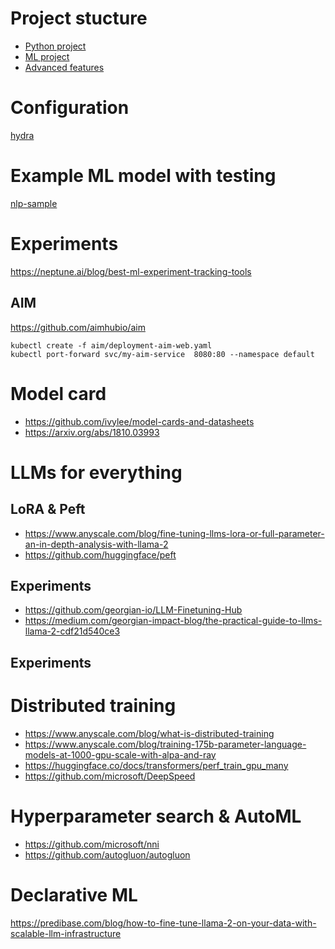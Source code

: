 # Project stucture 

- [Python project](https://github.com/navdeep-G/samplemod.git)
- [ML project](https://github.com/ashleve/lightning-hydra-template.git)
- [Advanced features](https://github.com/Lightning-AI/lightning)

# Configuration 

[hydra](https://hydra.cc/docs/intro/)


# Example ML model with testing

[nlp-sample](./nlp-sample)

# Experiments

https://neptune.ai/blog/best-ml-experiment-tracking-tools

## AIM 

https://github.com/aimhubio/aim


```
kubectl create -f aim/deployment-aim-web.yaml
kubectl port-forward svc/my-aim-service  8080:80 --namespace default
```


# Model card

- https://github.com/ivylee/model-cards-and-datasheets
- https://arxiv.org/abs/1810.03993


# LLMs for everything

## LoRA & Peft

- https://www.anyscale.com/blog/fine-tuning-llms-lora-or-full-parameter-an-in-depth-analysis-with-llama-2
- https://github.com/huggingface/peft

## Experiments 

- https://github.com/georgian-io/LLM-Finetuning-Hub
- https://medium.com/georgian-impact-blog/the-practical-guide-to-llms-llama-2-cdf21d540ce3

## Experiments 


# Distributed training 

- https://www.anyscale.com/blog/what-is-distributed-training
- https://www.anyscale.com/blog/training-175b-parameter-language-models-at-1000-gpu-scale-with-alpa-and-ray
- https://huggingface.co/docs/transformers/perf_train_gpu_many
- https://github.com/microsoft/DeepSpeed


# Hyperparameter search & AutoML

- https://github.com/microsoft/nni
- https://github.com/autogluon/autogluon


# Declarative ML

https://predibase.com/blog/how-to-fine-tune-llama-2-on-your-data-with-scalable-llm-infrastructure